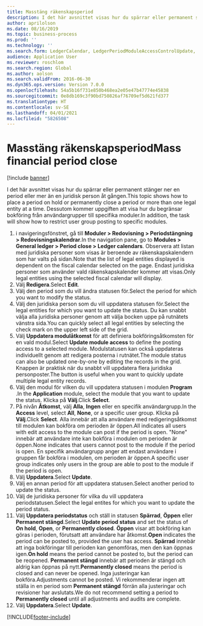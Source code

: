 ```yaml
---
title: Masstäng räkenskapsperiod
description: I det här avsnittet visas hur du spärrar eller permanent stänger ner en period eller mer än en juridisk person åt gången.
author: aprilolson
ms.date: 08/16/2019
ms.topic: business-process
ms.prod: ''
ms.technology: ''
ms.search.form: LedgerCalendar, LedgerPeriodModuleAccessControlUpdate, SysLookupPicklist, LedgerFiscalCalendarPeriodStatus
audience: Application User
ms.reviewer: roschlom
ms.search.region: Global
ms.author: aolson
ms.search.validFrom: 2016-06-30
ms.dyn365.ops.version: Version 7.0.0
ms.openlocfilehash: 54a5b16f731e850b468ea2e05e47b47774e45838
ms.sourcegitcommit: 0e8db169c3f90bd750826af76709ef5d621fd377
ms.translationtype: HT
ms.contentlocale: sv-SE
ms.lasthandoff: 04/01/2021
ms.locfileid: "5826508"
---
```

# <a name="mass-financial-period-close"></a><span data-ttu-id="25287-103">Masstäng räkenskapsperiod</span><span class="sxs-lookup"><span data-stu-id="25287-103">Mass financial period close</span></span>

[!include [banner](../../includes/banner.md)]

<span data-ttu-id="25287-104">I det här avsnittet visas hur du spärrar eller permanent stänger ner en period eller mer än en juridisk person åt gången.</span><span class="sxs-lookup"><span data-stu-id="25287-104">This topic shows how to place a period on hold or permanently close a period or more than one legal entity at a time.</span></span> <span data-ttu-id="25287-105">Dessutom kommer uppgiften att visa hur du begränsar bokföring från användargrupper till specifika moduler.</span><span class="sxs-lookup"><span data-stu-id="25287-105">In addition, the task will show how to restrict user group posting to specific modules.</span></span>

1. <span data-ttu-id="25287-106">i navigeringsfönstret, gå till **Moduler > Redovisning > Periodstängning > Redovisningskalendrar**.</span><span class="sxs-lookup"><span data-stu-id="25287-106">In the navigation pane, go to **Modules > General ledger > Period close > Ledger calendars**.</span></span> <span data-ttu-id="25287-107">Observera att listan med juridiska personer som visas är beroende av räkenskapskalendern som har valts på sidan.</span><span class="sxs-lookup"><span data-stu-id="25287-107">Note that the list of legal entities displayed is dependent on the fiscal calendar selected on the page.</span></span> <span data-ttu-id="25287-108">Endast juridiska personer som använder vald räkenskapskalender kommer att visas.</span><span class="sxs-lookup"><span data-stu-id="25287-108">Only legal entities using the selected fiscal calendar will display.</span></span>
2. <span data-ttu-id="25287-109">Välj **Redigera**.</span><span class="sxs-lookup"><span data-stu-id="25287-109">Select **Edit**.</span></span>
3. <span data-ttu-id="25287-110">Välj den period som du vill ändra statusen för.</span><span class="sxs-lookup"><span data-stu-id="25287-110">Select the period for which you want to modify the status.</span></span>
4. <span data-ttu-id="25287-111">Välj den juridiska person som du vill uppdatera statusen för.</span><span class="sxs-lookup"><span data-stu-id="25287-111">Select the legal entities for which you want to update the status.</span></span> <span data-ttu-id="25287-112">Du kan snabbt välja alla juridiska personer genom att välja bocken uppe på rutnätets vänstra sida.</span><span class="sxs-lookup"><span data-stu-id="25287-112">You can quickly select all legal entities by selecting the check mark on the upper left side of the grid.</span></span>  
5. <span data-ttu-id="25287-113">Välj **Uppdatera modulåtkomst** för att definiera bokföringsåtkomsten för en vald modul.</span><span class="sxs-lookup"><span data-stu-id="25287-113">Select **Update module access** to define the posting access to a selected module.</span></span> <span data-ttu-id="25287-114">Modulstatusen kan också uppdateras individuellt genom att redigera posterna i rutnätet.</span><span class="sxs-lookup"><span data-stu-id="25287-114">The module status can also be updated one-by-one by editing the records in the grid.</span></span> <span data-ttu-id="25287-115">Knappen är praktisk när du snabbt vill uppdatera flera juridiska personposter.</span><span class="sxs-lookup"><span data-stu-id="25287-115">The button is useful when you want to quickly update multiple legal entity records.</span></span>  
6. <span data-ttu-id="25287-116">Välj den modul för vilken du vill uppdatera statusen i modulen **Program** .</span><span class="sxs-lookup"><span data-stu-id="25287-116">In the **Application** module, select the module that you want to update the status.</span></span> <span data-ttu-id="25287-117">Klicka på **Välj**.</span><span class="sxs-lookup"><span data-stu-id="25287-117">Click **Select**.</span></span>
7. <span data-ttu-id="25287-118">På nivån **Åtkomst**, välj **Alla**, **Ingen** eller en specifik användargrupp.</span><span class="sxs-lookup"><span data-stu-id="25287-118">In the **Access** level, select **All**, **None**, or a specific user group.</span></span> <span data-ttu-id="25287-119">Klicka på **Välj**.</span><span class="sxs-lookup"><span data-stu-id="25287-119">Click **Select**.</span></span> <span data-ttu-id="25287-120">Alla innebär att alla användare med redigeringsåtkomst till modulen kan bokföra om perioden är öppen.</span><span class="sxs-lookup"><span data-stu-id="25287-120">All indicates all users with edit access to the module can post if the period is open.</span></span> <span data-ttu-id="25287-121">"None" innebär att användare inte kan bokföra i modulen om perioden är öppen.</span><span class="sxs-lookup"><span data-stu-id="25287-121">None indicates that users cannot post to the module if the period is open.</span></span> <span data-ttu-id="25287-122">En specifik användargrupp anger att endast användare i gruppen får bokföra i modulen, om perioden är öppen.</span><span class="sxs-lookup"><span data-stu-id="25287-122">A specific user group indicates only users in the group are able to post to the module if the period is open.</span></span>  
8. <span data-ttu-id="25287-123">Välj **Uppdatera**.</span><span class="sxs-lookup"><span data-stu-id="25287-123">Select **Update**.</span></span>
9. <span data-ttu-id="25287-124">Välj en annan period för att uppdatera statusen.</span><span class="sxs-lookup"><span data-stu-id="25287-124">Select another period to update the status.</span></span>
10. <span data-ttu-id="25287-125">Välj de juridiska personer för vilka du vill uppdatera periodstatusen.</span><span class="sxs-lookup"><span data-stu-id="25287-125">Select the legal entites for which you want to update the period status.</span></span>
11. <span data-ttu-id="25287-126">Välj **Uppdatera periodstatus** och ställ in statusen **Spärrad**, **Öppen** eller **Permanent stängd**.</span><span class="sxs-lookup"><span data-stu-id="25287-126">Select **Update period status** and set the status of **On hold**, **Open**, or **Permanently closed**.</span></span> <span data-ttu-id="25287-127">**Öppen** visar att bokföring kan göras i perioden, förutsatt att användare har åtkomst.</span><span class="sxs-lookup"><span data-stu-id="25287-127">**Open** indicates the period can be posted to, provided the user has access.</span></span> <span data-ttu-id="25287-128">**Spärrad** innebär att inga bokföringar till perioden kan genomföras, men den kan öppnas igen.</span><span class="sxs-lookup"><span data-stu-id="25287-128">**On hold** means the period cannot be posted to, but the period can be reopened.</span></span> <span data-ttu-id="25287-129">**Permanent stängd** innebär att perioden är stängd och aldrig kan öppnas på nytt.</span><span class="sxs-lookup"><span data-stu-id="25287-129">**Permanently closed** means the period is closed and can never be opened.</span></span> <span data-ttu-id="25287-130">Inga justeringar kan bokföra.</span><span class="sxs-lookup"><span data-stu-id="25287-130">Adjustments cannot be posted.</span></span> <span data-ttu-id="25287-131">Vi rekommenderar ingen att ställa in en period som **Permanent stängd** förrän alla justeringar och revisioner har avslutats.</span><span class="sxs-lookup"><span data-stu-id="25287-131">We do not recommend setting a period to **Permanently closed** until all adjustments and audits are complete.</span></span>  
12. <span data-ttu-id="25287-132">Välj **Uppdatera**.</span><span class="sxs-lookup"><span data-stu-id="25287-132">Select **Update**.</span></span>



[!INCLUDE[footer-include](../../../includes/footer-banner.md)]